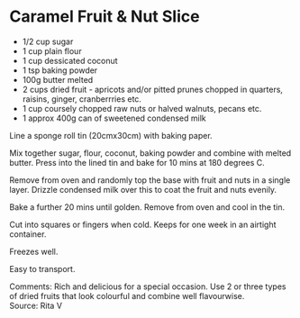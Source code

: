 # Caramel Fruit & Nut Slice

* 1/2 cup sugar
* 1 cup plain flour
* 1 cup dessicated coconut
* 1 tsp baking powder
* 100g butter melted
* 2 cups dried fruit - apricots and/or pitted prunes chopped in quarters, raisins, ginger, cranberrries  etc.
* 1 cup coursely chopped raw nuts or halved walnuts, pecans etc.
* 1 approx 400g can of sweetened condensed milk

Line a sponge roll tin (20cmx30cm) with baking paper.

Mix together sugar, flour, coconut, baking powder and combine with melted butter. Press into the lined tin and bake for 10 mins at 180 degrees C.

Remove from oven and randomly top the base with fruit and nuts in a single layer.  Drizzle condensed milk over this to coat the fruit and nuts evenily.

Bake a further 20 mins until golden.  Remove from oven and cool in the tin.  

Cut into squares or fingers when cold.  Keeps for one week in an airtight container.  

Freezes well.  

Easy to transport.


Comments: Rich and delicious for a special occasion. Use 2 or three types of dried fruits that look colourful and combine well flavourwise.    
Source: Rita V


